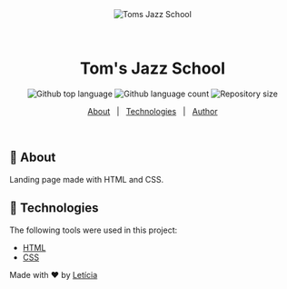 <div align="center" id="top"> 
  <img src="https://github.com/LeticiaFarias/toms-jazz-school/assets/40062831/c7105099-2168-4c3d-b265-bdd870564486" alt="Toms Jazz School" />

  &#xa0;

  <!-- <a href="https://tomsjazzschool.netlify.app">Demo</a> -->
</div>

<h1 align="center">Tom's Jazz School</h1>

<p align="center">
  <img alt="Github top language" src="https://img.shields.io/github/languages/top/leticiafarias/toms-jazz-school?color=56BEB8">
  <img alt="Github language count" src="https://img.shields.io/github/languages/count/leticiafarias/toms-jazz-school?color=56BEB8">
  <img alt="Repository size" src="https://img.shields.io/github/repo-size/leticiafarias/toms-jazz-school?color=56BEB8">
  <!-- <img alt="Github issues" src="https://img.shields.io/github/issues/leticiafarias/toms-jazz-school?color=56BEB8" /> -->

  <!-- <img alt="Github forks" src="https://img.shields.io/github/forks/leticiafarias/toms-jazz-school?color=56BEB8" /> -->

  <!-- <img alt="Github stars" src="https://img.shields.io/github/stars/leticiafarias/toms-jazz-school?color=56BEB8" /> -->
</p>

<!-- Status -->

<!-- <h4 align="center"> 
	🚧  Toms Jazz School 🚀 Under construction...  🚧
</h4> 

<hr> -->

<p align="center">
  <a href="#dart-about">About</a> &#xa0; | &#xa0;
  <a href="#rocket-technologies">Technologies</a> &#xa0; | &#xa0;
  <a href="https://github.com/leticiafarias" target="_blank">Author</a>
</p>

<br>

## :dart: About ##

Landing page made with HTML and CSS.

## :rocket: Technologies ##

The following tools were used in this project:

- [HTML](https://developer.mozilla.org/pt-BR/docs/Web/HTML)
- [CSS](https://developer.mozilla.org/pt-BR/docs/Web/CSS)


Made with :heart: by <a href="https://github.com/leticiafarias" target="_blank">Letícia</a>

